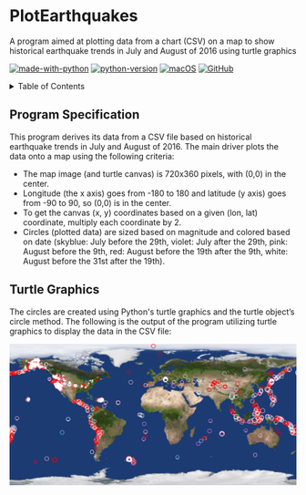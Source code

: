 # PlotEarthquakes
A program aimed at plotting data from a chart (CSV) on a map to show historical earthquake trends in July and August of 2016 using turtle graphics

[![made-with-python](https://img.shields.io/badge/Made%20with-Python-1f425f.svg)](https://www.python.org/) [![python-version](https://img.shields.io/badge/Python-3.7-blue.svg)](https://shields.io/) [![macOS](https://svgshare.com/i/ZjP.svg)](https://svgshare.com/i/ZjP.svg) [![GitHub](https://badgen.net/badge/icon/github?icon=github&label)](https://github.com/sammurraytuesta)

<!-- TABLE OF CONTENTS -->
<details>
  <summary>Table of Contents</summary>
  <ol>
    <li><a href="#Program-Specification">Program Specification</a></li>
    <li><a href="#Turtle-Graphics">Turtle Graphics</a></li>
</details>

## Program Specification
This program derives its data from a CSV file based on historical earthquake trends in July and August of 2016. The main driver plots the data onto a map using the following criteria:

- The map image (and turtle canvas) is 720x360 pixels, with (0,0) in the center. 
- Longitude (the x axis) goes from -180 to 180 and latitude (y axis) goes from -90 to 90, so (0,0) is in the center. 
- To get the canvas (x, y) coordinates based on a given (lon, lat) coordinate, multiply each coordinate by 2.
- Circles (plotted data) are sized based on magnitude and colored based on date (skyblue: July before the 29th, violet: July after the 29th, pink: August before the 9th, red: August before the 19th after the 9th, white: August before the 31st after the 19th).

## Turtle Graphics 
The circles are created using Python's turtle graphics and the turtle object’s circle method. The following is the output of the program utilizing turtle graphics to display the data in the CSV file:

![earthquake program output image](earthquakes.png)
